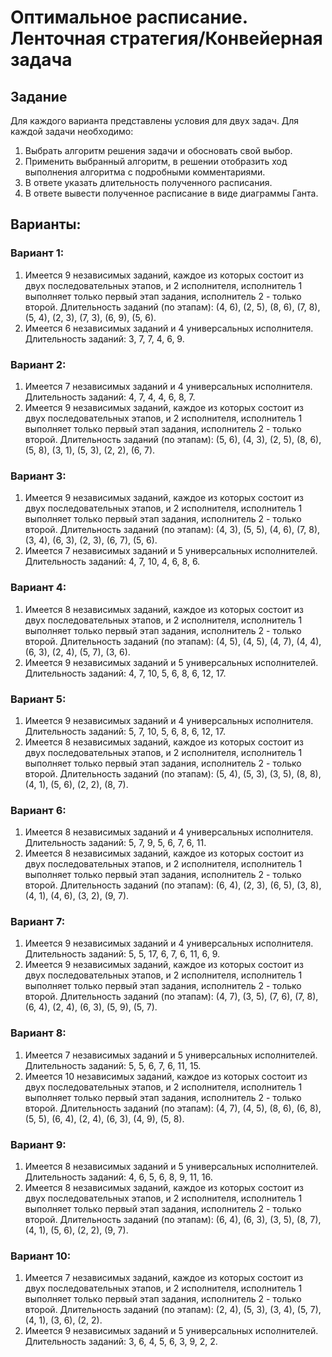 # Оптимальное расписание. Ленточная стратегия/Конвейерная задача
## Задание
Для каждого варианта представлены условия для двух задач. Для каждой задачи необходимо: 
1. Выбрать алгоритм решения задачи и обосновать свой выбор.
2. Применить выбранный алгоритм, в решении отобразить ход выполнения алгоритма с подробными комментариями.
3. В ответе указать длительность полученного расписания.
4. В ответе вывести полученное расписание в виде диаграммы Ганта.

## Варианты:
### Вариант 1:
1. Имеется 9 независимых заданий, каждое из которых состоит из двух последовательных этапов, и 2 исполнителя, исполнитель 1 выполняет только первый этап задания, исполнитель 2 - только второй. Длительность заданий (по этапам): (4, 6), (2, 5), (8, 6), (7, 8), (5, 4), (2, 3), (7, 3), (6, 9), (5, 6).
2. Имеется 6 независимых заданий и 4 универсальных исполнителя. Длительность заданий: 3, 7, 7, 4, 6, 9. 

### Вариант 2:
1. Имеется 7 независимых заданий и 4 универсальных исполнителя. Длительность заданий: 4, 7, 4, 4, 6, 8, 7.
2. Имеется 9 независимых заданий, каждое из которых состоит из двух последовательных этапов, и 2 исполнителя, исполнитель 1 выполняет только первый этап задания, исполнитель 2 - только второй. Длительность заданий (по этапам): (5, 6), (4, 3), (2, 5), (8, 6), (5, 8), (3, 1), (5, 3), (2, 2), (6, 7).

### Вариант 3:
1. Имеется 9 независимых заданий, каждое из которых состоит из двух последовательных этапов, и 2 исполнителя, исполнитель 1 выполняет только первый этап задания, исполнитель 2 - только второй. Длительность заданий (по этапам): (4, 3), (5, 5), (4, 6), (7, 8), (3, 4), (6, 3), (2, 3), (6, 7), (5, 6).
2. Имеется 7 независимых заданий и 5 универсальных исполнителей. Длительность заданий: 4, 7, 10, 4, 6, 8, 6.

### Вариант 4:
1. Имеется 8 независимых заданий, каждое из которых состоит из двух последовательных этапов, и 2 исполнителя, исполнитель 1 выполняет только первый этап задания, исполнитель 2 - только второй. Длительность заданий (по этапам): (4, 5), (4, 5), (4, 7), (4, 4), (6, 3), (2, 4), (5, 7), (3, 6).
2. Имеется 9 независимых заданий и 5 универсальных исполнителей. Длительность заданий: 4, 7, 10, 5, 6, 8, 6, 12, 17.

### Вариант 5:
1. Имеется 9 независимых заданий и 4 универсальных исполнителя. Длительность заданий: 5, 7, 10, 5, 6, 8, 6, 12, 17.
2. Имеется 8 независимых заданий, каждое из которых состоит из двух последовательных этапов, и 2 исполнителя, исполнитель 1 выполняет только первый этап задания, исполнитель 2 - только второй. Длительность заданий (по этапам): (5, 4), (5, 3), (3, 5), (8, 8), (4, 1), (5, 6), (2, 2), (8, 7).

### Вариант 6:
1. Имеется 8 независимых заданий и 4 универсальных исполнителя. Длительность заданий: 5, 7, 9, 5, 6, 7, 6, 11.
2. Имеется 8 независимых заданий, каждое из которых состоит из двух последовательных этапов, и 2 исполнителя, исполнитель 1 выполняет только первый этап задания, исполнитель 2 - только второй. Длительность заданий (по этапам): (6, 4), (2, 3), (6, 5), (3, 8), (4, 1), (4, 6), (3, 2), (9, 7).

### Вариант 7:
1. Имеется 9 независимых заданий и 4 универсальных исполнителя. Длительность заданий: 5, 5, 17, 6, 7, 6, 11, 6, 9.
2. Имеется 9 независимых заданий, каждое из которых состоит из двух последовательных этапов, и 2 исполнителя, исполнитель 1 выполняет только первый этап задания, исполнитель 2 - только второй. Длительность заданий (по этапам): (4, 7), (3, 5), (7, 6), (7, 8), (6, 4), (2, 4), (6, 3), (5, 9), (5, 7).

### Вариант 8:
1. Имеется 7 независимых заданий и 5 универсальных исполнителей. Длительность заданий: 5, 5, 6, 7, 6, 11, 15.
2. Имеется 10 независимых заданий, каждое из которых состоит из двух последовательных этапов, и 2 исполнителя, исполнитель 1 выполняет только первый этап задания, исполнитель 2 - только второй. Длительность заданий (по этапам): (4, 7), (4, 5), (8, 6), (6, 8), (5, 5), (6, 4), (2, 4), (6, 3), (4, 9), (5, 8).

### Вариант 9:
1. Имеется 8 независимых заданий и 5 универсальных исполнителей. Длительность заданий: 4, 6, 5, 6, 8, 9, 11, 16.
2. Имеется 8 независимых заданий, каждое из которых состоит из двух последовательных этапов, и 2 исполнителя, исполнитель 1 выполняет только первый этап задания, исполнитель 2 - только второй. Длительность заданий (по этапам): (6, 4), (6, 3), (3, 5), (8, 7), (4, 1), (5, 6), (2, 2), (9, 7).

### Вариант 10:
1. Имеется 7 независимых заданий, каждое из которых состоит из двух последовательных этапов, и 2 исполнителя, исполнитель 1 выполняет только первый этап задания, исполнитель 2 - только второй. Длительность заданий (по этапам): (2, 4), (5, 3), (3, 4), (5, 7), (4, 1), (3, 6), (2, 2).
2. Имеется 9 независимых заданий и 5 универсальных исполнителей. Длительность заданий: 3, 6, 4, 5, 6, 3, 9, 2, 2.
